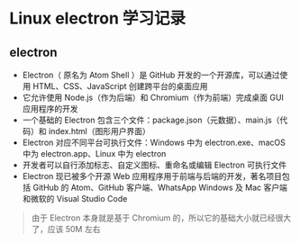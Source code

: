 # Linux electron 学习记录
## electron

* Electron（ 原名为 Atom Shell ）是 GitHub 开发的一个开源库，可以通过使用 HTML、CSS、JavaScript 创建跨平台的桌面应用
* 它允许使用 Node.js（作为后端）和 Chromium（作为前端）完成桌面 GUI 应用程序的开发
* 一个基础的 Electron 包含三个文件：package.json（元数据）、main.js（代码）和 index.html（图形用户界面）
* Electron 对应不同平台可执行文件：Windows 中为 electron.exe、macOS 中为 electron.app、Linux 中为 electron 
* 开发者可以自行添加标志、自定义图标、重命名或编辑 Electron 可执行文件
* Electron 现已被多个开源 Web 应用程序用于前端与后端的开发，著名项目包括 GitHub 的 Atom、GitHub 客户端、WhatsApp Windows 及 Mac 客户端和微软的 Visual Studio Code

> 由于 Electron 本身就是基于 Chromium 的，所以它的基础大小就已经很大了，应该 50M 左右
